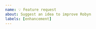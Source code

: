 ```yaml
---
name: 💡 Feature request
about: Suggest an idea to improve Robyn
labels: [enhancement]
---
```


<!-- 
Thank you for considering improving Robyn!

Please describe your idea in depth. If you're not sure what to write, imagine the following:
  - How is this important to you? How would you use it?
  - Can you think of any alternatives?
  - Do you have any ideas about how it can be implemented? Are you willing/able to implement it? Do you need mentoring?
-->